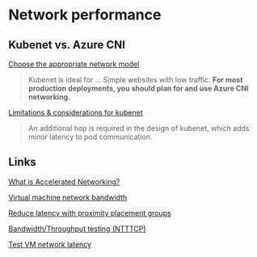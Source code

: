 # Network performance

## Kubenet vs. Azure CNI

[Choose the appropriate network model](https://docs.microsoft.com/en-us/azure/aks/operator-best-practices-network#choose-the-appropriate-network-model)

> Kubenet is ideal for ... Simple websites with low traffic.
> **For most production deployments, you should plan for and use Azure CNI networking.**

[Limitations & considerations for kubenet](https://docs.microsoft.com/en-us/azure/aks/configure-kubenet#limitations--considerations-for-kubenet)

> An additional hop is required in the design of kubenet, which adds minor latency to pod communication.

## Links

[What is Accelerated Networking?](https://docs.microsoft.com/en-us/azure/virtual-network/accelerated-networking-overview)

[Virtual machine network bandwidth](https://docs.microsoft.com/en-us/azure/virtual-network/virtual-machine-network-throughput)

[Reduce latency with proximity placement groups](https://docs.microsoft.com/en-us/azure/aks/reduce-latency-ppg)

[Bandwidth/Throughput testing (NTTTCP)](https://docs.microsoft.com/en-us/azure/virtual-network/virtual-network-bandwidth-testing)

[Test VM network latency](https://docs.microsoft.com/en-us/azure/virtual-network/virtual-network-test-latency)
